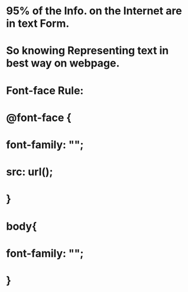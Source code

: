 # 95% of the Info. on the Internet are in text Form.
# So knowing Representing text in best way on webpage.
# Font-face Rule:  
# @font-face {
#   font-family: "";
#   src: url();
# }
# body{
#    font-family: "";
# }